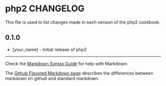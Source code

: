 # php2 CHANGELOG

This file is used to list changes made in each version of the php2 cookbook.

## 0.1.0
- [your_name] - Initial release of php2

- - -
Check the [Markdown Syntax Guide](http://daringfireball.net/projects/markdown/syntax) for help with Markdown.

The [Github Flavored Markdown page](http://github.github.com/github-flavored-markdown/) describes the differences between markdown on github and standard markdown.
